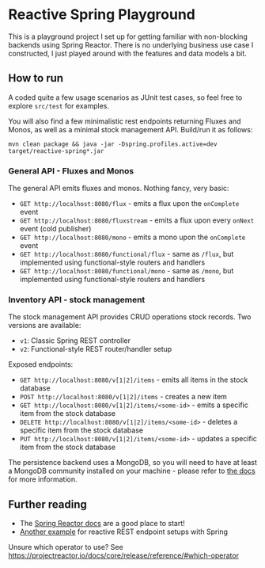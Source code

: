 # Reactive Spring Playground

This is a playground project I set up for getting familiar with non-blocking backends using Spring Reactor.
There is no underlying business use case I constructed, I just played around with the features and data models a bit.

## How to run

A coded quite a few usage scenarios as JUnit test cases, so feel free to explore `src/test` for examples.

You will also find a few minimalistic rest endpoints returning Fluxes and Monos, as well as a minimal stock management API.
Build/run it as follows:

```
mvn clean package && java -jar -Dspring.profiles.active=dev target/reactive-spring*.jar
```

### General API - Fluxes and Monos

The general API emits fluxes and monos. Nothing fancy, very basic:

* `GET http://localhost:8080/flux` - emits a flux upon the `onComplete` event
* `GET http://localhost:8080/fluxstream` - emits a flux upon every `onNext` event (cold publisher)
* `GET http://localhost:8080/mono` - emits a mono upon the `onComplete` event
* `GET http://localhost:8080/functional/flux` - same as `/flux`, but implemented using functional-style routers and handlers
* `GET http://localhost:8080/functional/mono` - same as `/mono`, but implemented using functional-style routers and handlers

### Inventory API - stock management

The stock management API provides CRUD operations stock records. Two versions are available:

* `v1`: Classic Spring REST controller
* `v2`: Functional-style REST router/handler setup

Exposed endpoints:

* `GET http://localhost:8080/v[1|2]/items` - emits all items in the stock database
* `POST http://localhost:8080/v[1|2]/items` - creates a new item
* `GET http://localhost:8080/v[1|2]/items/<some-id>` - emits a specific item from the stock database
* `DELETE http://localhost:8080/v[1|2]/items/<some-id>` - deletes a specific item from the stock database
* `PUT http://localhost:8080/v[1|2]/items/<some-id>` - updates a specific item from the stock database

The persistence backend uses a MongoDB, so you will need to have at least a MongoDB community installed on your machine -
please refer to [the docs](https://docs.mongodb.com/manual/tutorial/) for more information.

## Further reading

* The [Spring Reactor docs](https://projectreactor.io/docs) are a good place to start!
* [Another example](https://github.com/hantsy/spring-reactive-sample/blob/master/boot-routes/src/main/java/com/example/demo/DemoApplication.java) for reactive REST endpoint setups with Spring 

Unsure which operator to use? See https://projectreactor.io/docs/core/release/reference/#which-operator
